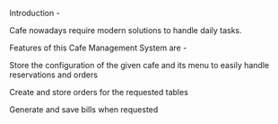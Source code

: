 Introduction -

Cafe nowadays require modern solutions to handle daily tasks.

Features  of this Cafe Management System  are -

Store the configuration of the given cafe and its menu to easily handle reservations and orders

Create and store orders for the requested tables

Generate and save bills when requested
